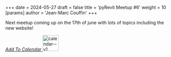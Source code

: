 +++ 
date = 2024-05-27 
draft = false 
title = 'pyRevit Meetup #6' 
weight = 10 
[params]
  author = 'Jean-Marc Couffin'
+++ 

Next meetup coming up on the 17th of june with lots of topics including the new website!

<a href="https://calendar.google.com/calendar/event?action=TEMPLATE&amp;tmeid=MWNwcTUxYmJlcjltYjI5ZmIydXA5bjloZWkgamVhbi1tYXJjLmNvdWZmaW5AYmltb25lLmNvbQ&amp;tmsrc=jean-marc.couffin%40bimone.com" target="_blank">
    <i class="fa-regular fa-calendar">Add To Calendar</i>
  </button>
</a>

<a href="https://calendar.google.com/calendar/event?action=TEMPLATE&amp;tmeid=MWNwcTUxYmJlcjltYjI5ZmIydXA5bjloZWkgamVhbi1tYXJjLmNvdWZmaW5AYmltb25lLmNvbQ&amp;tmsrc=jean-marc.couffin%40bimone.com">
  <img width="50" height="50" src="https://img.icons8.com/ios/50/calendar--v1.png" alt="calendar--v1"/>
</a>
